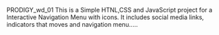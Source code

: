 PRODIGY_wd_01
This is a Simple HTNL,CSS and JavaScript project for a Interactive Navigation Menu with icons.
It includes social media links, indicators that moves and navigation menu.....
